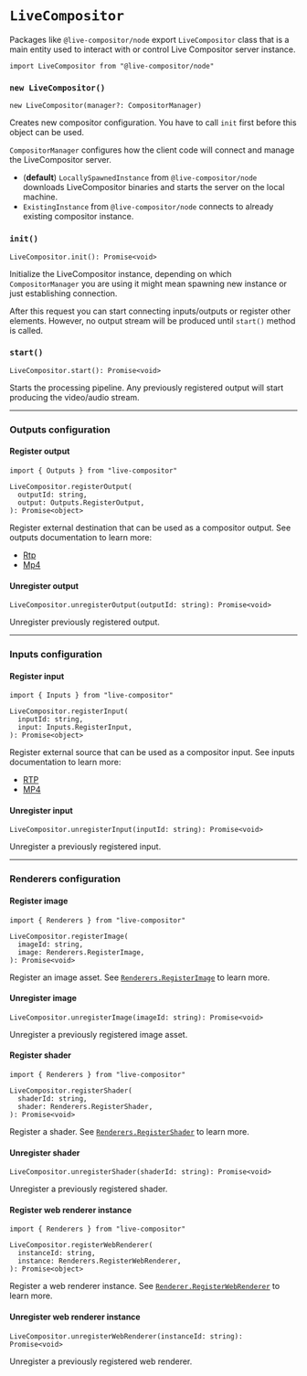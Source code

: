 # `LiveCompositor`

Packages like `@live-compositor/node` export `LiveCompositor` class that is a main entity used to interact with or control Live Compositor server instance.

```tsx
import LiveCompositor from "@live-compositor/node"
```

### `new LiveCompositor()`

```tsx
new LiveCompositor(manager?: CompositorManager)
```

Creates new compositor configuration. You have to call `init` first before this object can be used.


`CompositorManager` configures how the client code will connect and manage the LiveCompositor server.
- (**default**) `LocallySpawnedInstance` from `@live-compositor/node` downloads LiveCompositor binaries and starts the server on the local machine.
- `ExistingInstance` from `@live-compositor/node` connects to already existing compositor instance.

### `init()`

```tsx
LiveCompositor.init(): Promise<void>
```

Initialize the LiveCompositor instance, depending on which `CompositorManager` you are using it might mean spawning
new instance or just establishing connection.

After this request you can start connecting inputs/outputs or register other elements. However, no output stream will
be produced until `start()` method is called.

### `start()`

```tsx
LiveCompositor.start(): Promise<void>
```

Starts the processing pipeline. Any previously registered output will start producing the video/audio stream.

***

### Outputs configuration

#### Register output

```tsx
import { Outputs } from "live-compositor"

LiveCompositor.registerOutput(
  outputId: string,
  output: Outputs.RegisterOutput,
): Promise<object>
```

Register external destination that can be used as a compositor output. See outputs documentation to learn more:
- [Rtp](./outputs/rtp.md)
- [Mp4](./outputs/mp4.md)

#### Unregister output

```tsx
LiveCompositor.unregisterOutput(outputId: string): Promise<void>
```

Unregister previously registered output.

***

### Inputs configuration

#### Register input

```tsx
import { Inputs } from "live-compositor"

LiveCompositor.registerInput(
  inputId: string,
  input: Inputs.RegisterInput,
): Promise<object>
```

Register external source that can be used as a compositor input. See inputs documentation to learn more:
- [RTP](./inputs/rtp.md)
- [MP4](./inputs/mp4.md)

#### Unregister input

```tsx
LiveCompositor.unregisterInput(inputId: string): Promise<void>
```

Unregister a previously registered input.

***

### Renderers configuration

#### Register image

```tsx
import { Renderers } from "live-compositor"

LiveCompositor.registerImage(
  imageId: string,
  image: Renderers.RegisterImage,
): Promise<void>
```

Register an image asset. See [`Renderers.RegisterImage`](./renderers/image.md) to learn more.

#### Unregister image

```tsx
LiveCompositor.unregisterImage(imageId: string): Promise<void>
```

Unregister a previously registered image asset.

#### Register shader

```tsx
import { Renderers } from "live-compositor"

LiveCompositor.registerShader(
  shaderId: string,
  shader: Renderers.RegisterShader,
): Promise<void>
```

Register a shader. See [`Renderers.RegisterShader`](./renderers/shader.md) to learn more.

#### Unregister shader

```tsx
LiveCompositor.unregisterShader(shaderId: string): Promise<void>
```

Unregister a previously registered shader.

#### Register web renderer instance

```tsx
import { Renderers } from "live-compositor"

LiveCompositor.registerWebRenderer(
  instanceId: string,
  instance: Renderers.RegisterWebRenderer,
): Promise<object>
```

Register a web renderer instance. See [`Renderer.RegisterWebRenderer`](./renderers/web.md) to learn more.

#### Unregister web renderer instance

```tsx
LiveCompositor.unregisterWebRenderer(instanceId: string): Promise<void>
```

Unregister a previously registered web renderer.
